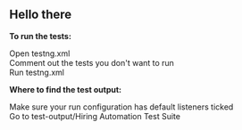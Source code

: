 ## Hello there

**To run the tests:**

Open testng.xml<br/>
Comment out the tests you don't want to run<br/>
Run testng.xml

**Where to find the test output:**

Make sure your run configuration has default listeners ticked<br/>
Go to test-output/Hiring Automation Test Suite

